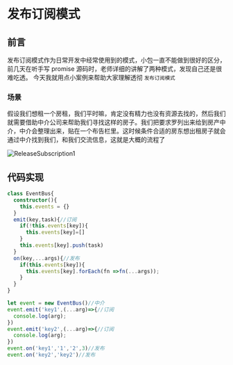 # 发布订阅模式

## 前言 
发布订阅模式作为日常开发中经常使用到的模式，小包一直不能做到很好的区分，前几天在听手写 promise 源码时，老师详细的讲解了两种模式，发现自己还是很难吃透。
今天我就用点小案例来帮助大家理解透彻 `发布订阅模式`

### 场景
假设我们想租一个房租，我们平时嘛，肯定没有精力也没有资源去找的，然后我们就需要借助中介公司来帮助我们寻找这样的房子。我们把要求罗列出来给到房产中介，中介会整理出来，贴在一个布告栏里。这时候条件合适的房东想出租房子就会通过中介找到我们，和我们交流信息，这就是大概的流程了

![ReleaseSubscription1](/coder-yarn-learn/designPatterns/ReleaseSubscription/ReleaseSubscription1.jpg)

## 代码实现

```typescript
class EventBus{
  constructor(){
    this.events = {}
  }
  emit(key,task){//订阅
    if(!this.events[key]){
      this.events[key]=[]
    }
    this.events[key].push(task)
  }
  on(key,...args){//发布
    if(this.events[key]){
      this.events[key].forEach(fn =>fn(...args));
    }
  }
}

let event = new EventBus()//中介
event.emit('key1',(...arg)=>{//订阅
  console.log(arg);
})
event.emit('key2',(...arg)=>{//订阅
  console.log(arg);
})
event.on('key1','1','2',3)//发布
event.on('key2','key2')//发布

```